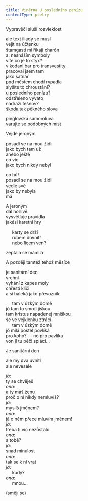 ```yaml
---
title: Vinárna U posledního penízu
contentType: poetry
---
```


<section>

Vypravěči sluší rozvleklost

</section>

<section>

ale text iliady se musí  
vejít na účtenku  
štamgasti mi říkají charón  
a: nesnáším symboly  
víte co je to styx?  
v kodani bar pro transvestity  
pracoval jsem tam  
jako šatnář  
pod městem chodí rypadla  
slyšíte to chroustání?  
u posledního penízu?  
odstřeleno vyváto  
nádraží těšnov?  
škoda tak pěkného slova

</section>

<section>

pinglovská samomluva  
varujte se podobných míst

</section>

<section>

Vejde jeroným

</section>

<section>

posadí se na mou židli  
jako bych tam už  
anebo ještě  
co víc  
jako bych nikdy nebyl

</section>

<section>

co hůř  
posadí se na mou židli  
vedle své  
jako by nebyla  
má

</section>

<section>

A jeroným  
dál horlivě  
vysvětluje pravidla  
jakési karetní hry

</section>

<section>

     karty se drží  
     rubem dovnitř  
     nebo lícem ven?

</section>

<section>

zeptala se mámilá

</section>

<section>

A později tamtéž téhož měsíce

</section>

<section>

je sanitární den  
vrchní  
vyhání z kapes moly  
chřestí klíči  
a si haleká jako převozník:

</section>

<section>

     tam v úzkým domě  
jó tam to smrdí jíškou  
tam kristus napadenej mniškou  
se ve vejklenku ztrácí  
     tam v úzkým domě  
jó milá postel povlíká  
pro koho? — no pro pavlíka  
von jí tu péči splácí…

</section>

<section>

Je sanitární den

</section>

<section>

ale my dva uvnitř  
ale nevesele

</section>

<section>

_já_:  
ty se chvěješ  
_ona_:  
a ty máš ženu  
proč o ní nikdy nemluvíš?  
_já_:  
myslíš jménem?  
_ona_:  
já o něm přece mluvím jménem!  
_já_:  
třeba ti víc nezůstalo  
_ona_:  
a tobě?  
_já_:  
snad minulost  
_ona_:  
tak se k ní vrať  
_já_:  
     kudy?  
_ona_:  
     mnou…

</section>

<section>

(smějí se)

</section>
